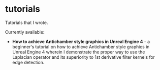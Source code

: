 # tutorials

Tutorials that I wrote.

Currently available:

- **How to achieve Antichamber style graphics in Unreal Engine 4** - a beginner's tutorial on how to achieve Antichamber style graphics in Unreal Engine 4 wherein I demonstrate the proper way to use the Laplacian operator and its superiority to 1st derivative filter kernels for edge detection. 
